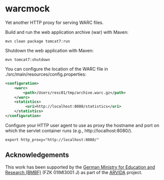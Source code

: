 # warcmock
Yet another HTTP proxy for serving WARC files.

Build and run the web application archive (war) with Maven:
```
mvn clean package tomcat7:run
```

Shutdown the web application with Maven:
```
mvn tomcat7:shutdown
```

You can configure the location of the WARC file in ./src/main/resources/config.properties:

```xml
<configuration>
    <warc>
        <path>/Users/resc01/tmp/archive.warc.gz</path>
    </warc>
    <statistics>
         <uri>http://localhost:8080/statistics</uri>
    </statistics>
</configuration>
```

Configure your HTTP user agent to use as proxy the hostname
and port on which the servlet container runs (e.g., http://localhost:8080/).
```
export http_proxy="http://localhost:8080/"
```
## Acknowledgements
This work has been supported by the [German Ministry for Education and Research (BMBF)](http://www.bmbf.de/en/index.html) (FZK 01IMI3001 J) as part of the [ARVIDA](http://www.arvida.de/) project.
